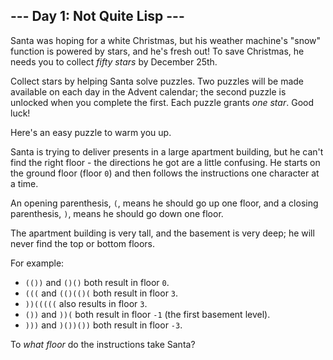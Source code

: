 ## --- Day 1: Not Quite Lisp ---

Santa was hoping for a white Christmas, but his weather machine's "snow" function is powered by stars, and he's fresh out! To save Christmas, he needs you to collect _fifty stars_ by December 25th.

Collect stars by helping Santa solve puzzles. Two puzzles will be made available on each day in the Advent calendar; the second puzzle is unlocked when you complete the first. Each puzzle grants _one star_. <span title="Also, some puzzles contain Easter eggs like this one. Yes, I know it's not traditional to do Advent calendars for Easter.">Good luck!</span>

Here's an easy puzzle to warm you up.

Santa is trying to deliver presents in a large apartment building, but he can't find the right floor - the directions he got are a little confusing. He starts on the ground floor (floor `0`) and then follows the instructions one character at a time.

An opening parenthesis, `(`, means he should go up one floor, and a closing parenthesis, `)`, means he should go down one floor.

The apartment building is very tall, and the basement is very deep; he will never find the top or bottom floors.

For example:

*   `(())` and `()()` both result in floor `0`.
*   `(((` and `(()(()(` both result in floor `3`.
*   `))(((((` also results in floor `3`.
*   `())` and `))(` both result in floor `-1` (the first basement level).
*   `)))` and `)())())` both result in floor `-3`.

To _what floor_ do the instructions take Santa?
